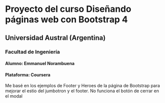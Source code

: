 # Proyecto del curso Diseñando páginas web con Bootstrap 4

## Universidad Austral (Argentina)
### Facultad de Ingeniería

#### Alumno: Emmanuel Norambuena
#### Plataforma: Coursera

Me basé en los ejemplos de Footer y Heroes de la página de Bootstrap para mejorar el estio del jumbotron y el footer.
No funciona el botón de cerrar en el modal
